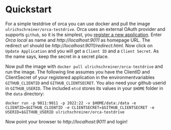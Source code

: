 # Quickstart

For a simple testdrive of orca you can use docker and pull the image
`ulrichschreiner/orca-testdrive`. Orca uses an external OAuth provider 
and supports `github`, so it is the simplest, you 
[register a new application](https://github.com/settings/applications/new). Enter
*Orca local* as name and *http://localhost:9011* as homepage URL. The redirect
url should be *http://localhost:9011/redirect.html*. Now click on `Update Application`
and you will get a `Client ID` and a `Client Secret`. As the name says, keep the
secret in a secret place.

Now pull the image with `docker pull ulrichschreiner/orca-testdrive` and
run the image. The following line assumes you have the ClientID and ClientSecret
of your registered application in the environmentvariables `GITHUB_CLIENTID` and
`GITHUB_CLIENTSECRET`. You also need your github userid in `GITHUB_USERID`. The
included `etcd` stores its values in your `$HOME` folder in the `data` directory:

```
docker run -p 9011:9011 -p 2022:22 -v $HOME/data:/data -e CLIENTID=$GITHUB_CLIENTID -e CLIENTSECRET=$GITHUB_CLIENTSECRET -e USERID=$GITHUB_USERID ulrichschreiner/orca-testdrive
```

Now point your browser to *http://localhost:9011* and login!